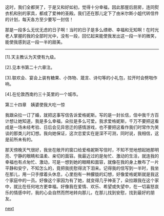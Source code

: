 
这时，我们全都哭了，于是又和好如初，觉得十分幸福，因此那屋后厨房，连同熨衣机和别的家具，都成了爱神的圣殿。我们还在那儿定下了由米尔斯小姐代转信件的计划，每天各方至少要写一封信！

那是一段多么无忧无虑的日子啊！当时的日子是多么缥缈、幸福和无知啊！在时光老人掌握的我的全部时光中，没有一段，回忆起来能使我发出这一段一半的微笑，能使我感到这一段一半的甜美。

* * *

[1].天主教认为天使有九级。

[2].见本书第二十六章注。

[3].联欢会、宴会上装有糖果、小饰物、箴言、诗句等的小礼包，拉开时会劈啪作响。

[4].在伦敦西南约三十英里的一个城市。

第三十四章　姨婆使我大吃一惊

我跟朵拉一订了婚，就把这事写信告诉爱格妮斯。写的是一封长信，信中我千方百计想让她知道，我是多么幸福，朵拉是多么可爱。我求爱格妮斯，千万不要把这看成是一场未经考验、日后会见异思迁的感情游戏，也不要把这看作我们时常作为笑谈的那类儿时幻想。我向她保证，这次恋爱实在是深不可测，同时说，我相信，这是前所未有的。

那天傍晚天气很好，我坐在敞开的窗口给爱格妮斯写信时，不知不觉地想起她那明亮、宁静的眼睛和温柔、亲切的面容。我最近过的是匆忙、激动的生活，就连我的幸福也有点匆忙、激动，可是一想到她的眼睛和面容，就像在我的身上散布了一片平静和安宁，不知怎么的，竟把我抚慰得流下泪来。记得我的信写到一半时，我坐在那儿，用一只手撑着头休息，心里抱有一种朦胧的幻想，好像爱格妮斯就是我这个家庭中的一员。好像这个家因为有了她，就变得几乎神圣了，朵拉跟我在这个家中，就比在任何地方更幸福。好像我在爱情、欢乐、希望或失望中，在一切喜怒哀乐的情感中时，我的心会自然而然地转向那儿，在那儿找到安慰，找到最好的朋友。

[next](page434)